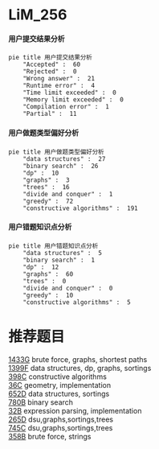 # LiM_256

<!-- tabs:start -->



#### **用户提交结果分析**

```mermaid
pie title 用户提交结果分析
    "Accepted" :  60
    "Rejected" :  0
    "Wrong answer" :  21
    "Runtime error" :  4
    "Time limit exceeded" :  0
    "Memory limit exceeded" :  0
    "Compilation error" :  1
    "Partial" :  11
```

#### **用户做题类型偏好分析**

```mermaid
pie title 用户做题类型偏好分析
    "data structures" :  27
    "binary search" :  26
    "dp" :  10
    "graphs" :  3
    "trees" :  16
    "divide and conquer" :  1
    "greedy" :  72
    "constructive algorithms" :  191
```
#### **用户错题知识点分析**

```mermaid
pie title 用户错题知识点分析
    "data structures" :  5
    "binary search" :  1
    "dp" :  12
    "graphs" :  60
    "trees" :  0
    "divide and conquer" :  0
    "greedy" :  10
    "constructive algorithms" :  5
```



<!-- tabs:end -->
# 推荐题目
[1433G](https://codeforces.com/contest/1433/problem/G)		brute force,
                        graphs,
                        shortest paths		  
[1399F](https://codeforces.com/contest/1399/problem/F)		data structures,
                        dp,
                        graphs,
                        sortings		  
[398C](https://codeforces.com/contest/398/problem/C)		constructive algorithms		  
[36C](https://codeforces.com/contest/36/problem/C)		geometry,
                        implementation		  
[652D](https://codeforces.com/contest/652/problem/D)		data structures,
                        sortings		  
[780B](https://codeforces.com/contest/780/problem/B)		binary search		  
[32B](https://codeforces.com/contest/32/problem/B)		expression parsing,
                        implementation		  
[265D](https://codeforces.com/contest/265/problem/D)		dsu,graphs,sortings,trees		  
[745C](https://codeforces.com/contest/745/problem/C)		dsu,graphs,sortings,trees		  
[358B](https://codeforces.com/contest/358/problem/B)		brute force,
                        strings		  
